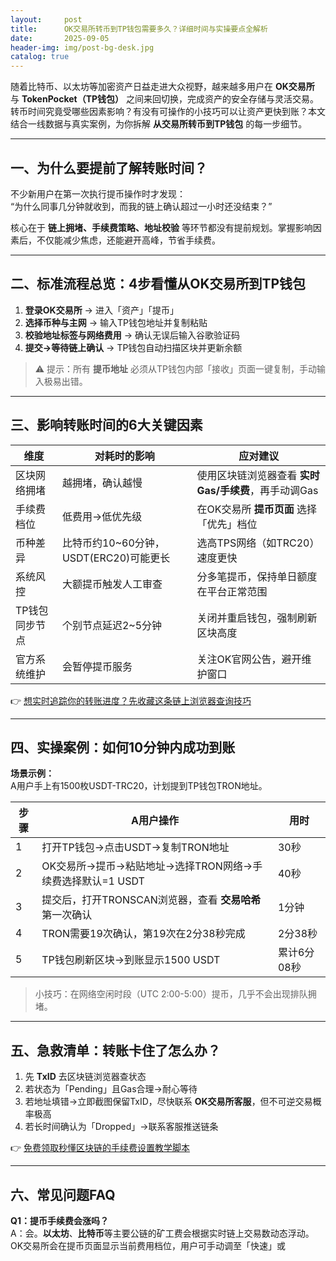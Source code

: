 ```yaml
---
layout:     post
title:      OK交易所转币到TP钱包需要多久？详细时间与实操要点全解析
date:       2025-09-05
header-img: img/post-bg-desk.jpg
catalog: true
---
```


随着比特币、以太坊等加密资产日益走进大众视野，越来越多用户在 **OK交易所** 与 **TokenPocket（TP钱包）** 之间来回切换，完成资产的安全存储与灵活交易。转币时间究竟受哪些因素影响？有没有可操作的小技巧可以让资产更快到账？本文结合一线数据与真实案例，为你拆解 **从交易所转币到TP钱包** 的每一步细节。

---

## 一、为什么要提前了解转账时间？

不少新用户在第一次执行提币操作时才发现：  
“为什么同事几分钟就收到，而我的链上确认超过一小时还没结束？”  

核心在于 **链上拥堵、手续费策略、地址校验** 等环节都没有提前规划。掌握影响因素后，不仅能减少焦虑，还能避开高峰，节省手续费。

---

## 二、标准流程总览：4步看懂从OK交易所到TP钱包

1) **登录OK交易所** → 进入「资产」「提币」  
2) **选择币种与主网** → 输入TP钱包地址并复制粘贴  
3) **校验地址标签与网络费用** → 确认无误后输入谷歌验证码  
4) **提交→等待链上确认** → TP钱包自动扫描区块并更新余额  

> ⚠ 提示：所有 **提币地址** 必须从TP钱包内部「接收」页面一键复制，手动输入极易出错。

---

## 三、影响转账时间的6大关键因素

| 维度 | 对耗时的影响 | 应对建议 |
|---|---|---|
| 区块网络拥堵 | 越拥堵，确认越慢 | 使用区块链浏览器查看 **实时Gas/手续费**，再手动调Gas |
| 手续费档位 | 低费用→低优先级 | 在OK交易所 **提币页面** 选择「优先」档位 |
| 币种差异 | 比特币约10~60分钟，USDT(ERC20)可能更长 | 选高TPS网络（如TRC20）速度更快 |
| 系统风控 | 大额提币触发人工审查 | 分多笔提币，保持单日额度在平台正常范围 |
| TP钱包同步节点 | 个别节点延迟2~5分钟 | 关闭并重启钱包，强制刷新区块高度 |
| 官方系统维护 | 会暂停提币服务 | 关注OK官网公告，避开维护窗口 |

👉 [想实时追踪你的转账进度？先收藏这条链上浏览器查询技巧](https://okxdog.com/)

---

## 四、实操案例：如何10分钟内成功到账

**场景示例：**  
A用户手上有1500枚USDT-TRC20，计划提到TP钱包TRON地址。

| 步骤 | A用户操作 | 用时 |
|---|---|---|
| 1 | 打开TP钱包→点击USDT→复制TRON地址 | 30秒 |
| 2 | OK交易所→提币→粘贴地址→选择TRON网络→手续费选择默认=1 USDT | 40秒 |
| 3 | 提交后，打开TRONSCAN浏览器，查看 **交易哈希** 第一次确认 | 1分钟 |
| 4 | TRON需要19次确认，第19次在2分38秒完成 | 2分38秒 |
| 5 | TP钱包刷新区块→到账显示1500 USDT | 累计6分08秒 |

> 小技巧：在网络空闲时段（UTC 2:00-5:00）提币，几乎不会出现排队拥堵。

---

## 五、急救清单：转账卡住了怎么办？

1. 先 **TxID** 去区块链浏览器查状态  
2. 若状态为「Pending」且Gas合理→耐心等待  
3. 若地址填错→立即截图保留TxID，尽快联系 **OK交易所客服**，但不可逆交易概率极高  
4. 若长时间确认为「Dropped」→联系客服推送链条  

👉 [免费领取秒懂区块链的手续费设置教学脚本](https://okxdog.com/)

---

## 六、常见问题FAQ

**Q1：提币手续费会涨吗？**  
A：会。**以太坊**、**比特币**等主要公链的矿工费会根据实时链上交易数动态浮动。OK交易所会在提币页面显示当前费用档位，用户可手动调至「快速」或